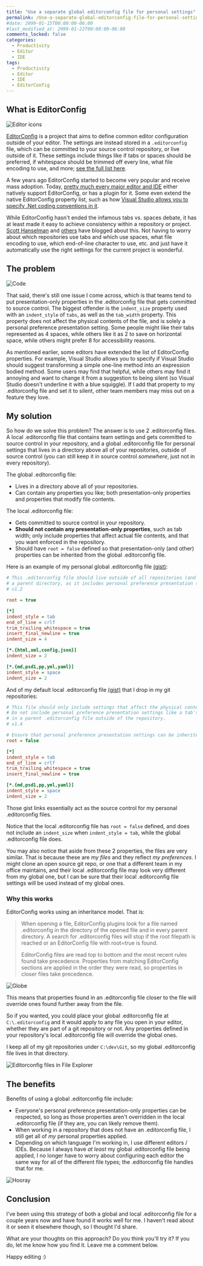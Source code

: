 ```yaml
---
title: "Use a separate global editorconfig file for personal settings"
permalink: /Use-a-separate-global-editorconfig-file-for-personal-settings/
#date: 2099-01-15T00:00:00-06:00
#last_modified_at: 2099-01-22T00:00:00-06:00
comments_locked: false
categories:
  - Productivity
  - Editor
  - IDE
tags:
  - Productivity
  - Editor
  - IDE
  - EditorConfig
---
```


## What is EditorConfig

<img alt="Editor icons" src="/assets/Posts/2021-01-13-Use-a-separate-global-editorconfig-file-for-personal-settings/EditorIcons.png" class="right" />

[EditorConfig](https://editorconfig.org) is a project that aims to define common editor configuration outside of your editor.
The settings are instead stored in a `.editorconfig` file, which can be committed to your source control repository, or live outside of it.
These settings include things like if tabs or spaces should be preferred, if whitespace should be trimmed off every line, what file encoding to use, and more; [see the full list here](https://github.com/editorconfig/editorconfig/wiki/EditorConfig-Properties).

A few years ago EditorConfig started to become very popular and receive mass adoption.
Today, [pretty much every major editor and IDE](https://editorconfig.org/#download) either natively support EditorConfig, or has a plugin for it.
Some even extend the native EditorConfig property list, such as how [Visual Studio allows you to specify .Net coding conventions in it](https://docs.microsoft.com/en-us/dotnet/fundamentals/code-analysis/code-style-rule-options#example-editorconfig-file).

While EditorConfig hasn't ended the infamous tabs vs. spaces debate, it has at least made it easy to achieve consistency within a repository or project.
[Scott Hanselman](https://www.hanselman.com/blog/tabs-vs-spaces-a-peaceful-resolution-with-editorconfig-in-visual-studio-plus-net-extensions) and [others](https://devblog.dymel.pl/2018/01/29/tabs-vs-spaces-editorconfig/) have blogged about this.
Not having to worry about which repositories use tabs and which use spaces, what file encoding to use, which end-of-line character to use, etc. and just have it automatically use the right settings for the current project is wonderful.

## The problem

<img alt="Code" src="/assets/Posts/2021-01-13-Use-a-separate-global-editorconfig-file-for-personal-settings/Code.jpg" class="left" />

That said, there's still one issue I come across, which is that teams tend to put presentation-only properties in the .editorconfig file that gets committed to source control.
The biggest offender is the `indent_size` property used with an `indent_style` of `tabs`, as well as the `tab_width` property.
This property does not affect the physical contents of the file, and is solely a personal preference presentation setting.
Some people might like their tabs represented as 4 spaces, while others like it as 2 to save on horizontal space, while others might prefer 8 for accessibility reasons.

As mentioned earlier, some editors have extended the list of EditorConfig properties.
For example, Visual Studio allows you to specify if Visual Studio should suggest transforming a simple one-line method into an expression bodied method.
Some users may find that helpful, while others may find it annoying and want to change it from a suggestion to being silent (so Visual Studio doesn't underline it with a blue squiggle).
If I add that property to my .editorconfig file and set it to silent, other team members may miss out on a feature they love.

## My solution

So how do we solve this problem?
The answer is to use 2 .editorconfig files.
A local .editorconfig file that contains team settings and gets committed to source control in your repository, and a global .editorconfig file for personal settings that lives in a directory above all of your repositories, outside of source control (you can still keep it in source control _somewhere_, just not in every repository).

The global .editorconfig file:

- Lives in a directory above all of your repositories.
- Can contain any properties you like; both presentation-only properties and properties that modify file contents.

The local .editorconfig file:

- Gets committed to source control in your repository.
- __Should not contain any presentation-only properties__, such as tab width; only include properties that affect actual file contents, and that you want enforced in the repository.
- Should have `root = false` defined so that presentation-only (and other) properties can be inherited from the global .editorconfig file.

Here is an example of my personal global .editorconfig file [(gist)](https://gist.github.com/deadlydog/f83de31269f6f9982d26cfbd70bbf50f):

```ini
# This .editorconfig file should live outside of all repositories (and thus not be committed to source control) in
# a parent directory, as it includes personal preference presentation settings, like a tab's `indent_size`.
# v1.2

root = true

[*]
indent_style = tab
end_of_line = crlf
trim_trailing_whitespace = true
insert_final_newline = true
indent_size = 4

[*.{html,xml,config,json}]
indent_size = 2

[*.{md,psd1,pp,yml,yaml}]
indent_style = space
indent_size = 2
```

And of my default local .editorconfig file [(gist)](https://gist.github.com/deadlydog/bd000162e85c155b243a712c16f7411c) that I drop in my git repositories:

```ini
# This file should only include settings that affect the physical contents of the file, not just how it appears in an editor.
# Do not include personal preference presentation settings like a tab's `indent_size` in this file; those should be specified
# in a parent .editorconfig file outside of the repository.
# v1.4

# Ensure that personal preference presentation settings can be inherited from parent .editorconfig files.
root = false

[*]
indent_style = tab
end_of_line = crlf
trim_trailing_whitespace = true
insert_final_newline = true

[*.{md,psd1,pp,yml,yaml}]
indent_style = space
indent_size = 2
```

Those gist links essentially act as the source control for my personal .editorconfig files.

Notice that the local .editorconfig file has `root = false` defined, and does not include an `indent_size` when `indent_style = tab`, while the global .editorconfig file does.

You may also notice that aside from these 2 properties, the files are very similar.
That is because these are _my files_ and they reflect _my preferences_.
I might clone an open source git repo, or one that a different team in my office maintains, and their local .editorconfig file may look very different from my global one, but I can be sure that their local .editorconfig file settings will be used instead of my global ones.

### Why this works

EditorConfig works using an inheritance model.
That is:

> When opening a file, EditorConfig plugins look for a file named .editorconfig in the directory of the opened file and in every parent directory.
> A search for .editorconfig files will stop if the root filepath is reached or an EditorConfig file with root=true is found.
>
> EditorConfig files are read top to bottom and the most recent rules found take precedence.
> Properties from matching EditorConfig sections are applied in the order they were read, so properties in closer files take precedence.

<img alt="Globe" src="/assets/Posts/2021-01-13-Use-a-separate-global-editorconfig-file-for-personal-settings/Globe.jpg" class="right" />

This means that properties found in an .editorconfig file closer to the file will override ones found further away from the file.

So if you wanted, you could place your global .editorconfig file at `C:\.editorconfig` and it would apply to any file you open in your editor, whether they are part of a git repository or not.
Any properties defined in your repository's local .editorconfig file will override the global ones.

I keep all of my git repositories under `C:\dev\Git`, so my global .editorconfig file lives in that directory.

![Editorconfig files in File Explorer](/assets/Posts/2021-01-13-Use-a-separate-global-editorconfig-file-for-personal-settings/EditorconfigFilesInFileExplorer.png)

## The benefits

Benefits of using a global .editorconfig file include:

- Everyone's personal preference presentation-only properties can be respected, so long as those properties aren't overridden in the local .editorconfig file (if they are, you can likely remove them).
- When working in a repository that does not have an .editorconfig file, I still get all of _my_ personal properties applied.
- Depending on which language I'm working in, I use different editors / IDEs.
  Because I always have _at least_ my global .editorconfig file being applied, I no longer have to worry about configuring each editor the same way for all of the different file types; the .editorconfig file handles that for me.

![Hooray](/assets/Posts/2021-01-13-Use-a-separate-global-editorconfig-file-for-personal-settings/Hooray.gif)

## Conclusion

I've been using this strategy of both a global and local .editorconfig file for a couple years now and have found it works well for me.
I haven't read about it or seen it elsewhere though, so I thought I'd share.

What are your thoughts on this approach?
Do you think you'll try it?
If you do, let me know how you find it.
Leave me a comment below.

Happy editing :)
